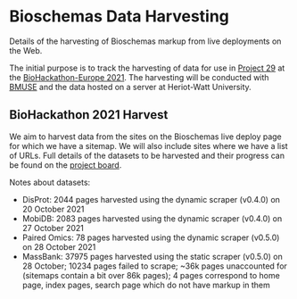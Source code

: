 # Bioschemas Data Harvesting

Details of the harvesting of Bioschemas markup from live deployments on the Web.

The initial purpose is to track the harvesting of data for use in [Project 29](https://github.com/elixir-europe/biohackathon-projects-2021/tree/main/projects/29) at the [BioHackathon-Europe 2021](https://biohackathon-europe.org/). The harvesting will be conducted with [BMUSE](https://github.com/HW-SWeL/BMUSE) and the data hosted on a server at Heriot-Watt University.

## BioHackathon 2021 Harvest

We aim to harvest data from the sites on the Bioschemas live deploy page for which we have a sitemap. We will also include sites where we have a list of URLs. Full details of the datasets to be harvested and their progress can be found on the [project board](https://github.com/BioSchemas/bioschemas-data-harvesting/projects/1).

Notes about datasets:
- DisProt: 2044 pages harvested using the dynamic scraper (v0.4.0) on 20 October 2021
- MobiDB: 2083 pages harvested using the dynamic scraper (v0.4.0) on 27 October 2021
- Paired Omics: 78 pages harvested using the dynamic scraper (v0.5.0) on 28 October 2021
- MassBank: 37975 pages harvested using the static scraper (v0.5.0) on 28 October; 10234 pages failed to scrape; ~36k pages unaccounted for (sitemaps contain a bit over 86k pages); 4 pages correspond to home page, index pages, search page which do not have markup in them
